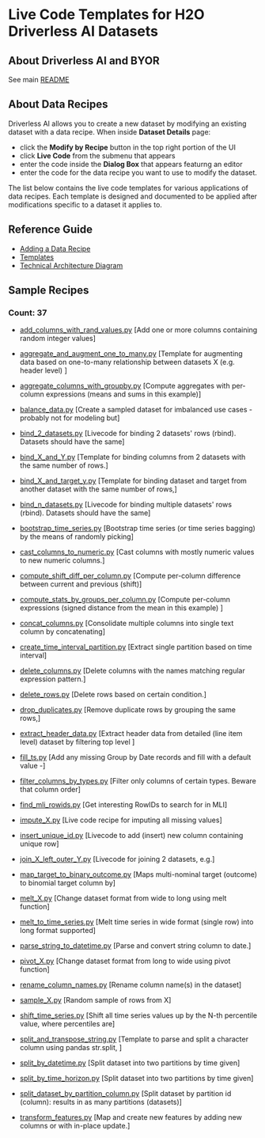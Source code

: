 # Live Code Templates for H2O Driverless AI Datasets

## About Driverless AI and BYOR 
See main [README](https://github.com/h2oai/driverlessai-recipes/blob/master/README.md)

## About Data Recipes
Driverless AI allows you to create a new dataset by modifying an existing dataset with a data recipe. 
When inside **Dataset Details** page:

* click the **Modify by Recipe** button in the top right portion of the UI
* click **Live Code** from the submenu that appears
* enter the code inside the **Dialog Box** that appears featurng an editor 
* enter the code for the data recipe you want to use to modify the dataset. 

The list below contains the live code templates for various applications of data recipes. Each template is designed and documented to be applied 
after modifications specific to a dataset it applies to.

## Reference Guide
* [Adding a Data Recipe](http://docs.h2o.ai/driverless-ai/latest-stable/docs/userguide/custom-recipes-data-recipes.html#adding-a-data-recipe)
* [Templates](https://github.com/h2oai/driverlessai-recipes/blob/master/FAQ.md#references)
* [Technical Architecture Diagram](https://raw.githubusercontent.com/h2oai/driverlessai-recipes/master/reference/DriverlessAI_BYOR.png)

## Sample Recipes
### Count: 37
  * [add\_columns\_with\_rand\_values.py](./add_columns_with_rand_values.py) [Add one or more columns containing random integer values]  

  * [aggregate\_and\_augment\_one\_to\_many.py](./aggregate_and_augment_one_to_many.py) [Template for augmenting data based on one-to-many relationship between datasets X (e.g. header level) ]  

  * [aggregate\_columns\_with\_groupby.py](./aggregate_columns_with_groupby.py) [Compute aggregates with per-column expressions (means and sums in this example)]  

  * [balance\_data.py](./balance_data.py) [Create a sampled dataset for imbalanced use cases - probably not for modeling but]  

  * [bind\_2\_datasets.py](./bind_2_datasets.py) [Livecode for binding 2 datasets' rows (rbind). Datasets should have the same]  

  * [bind\_X\_and\_Y.py](./bind_X_and_Y.py) [Template for binding columns from 2 datasets with the same number of rows.]  

  * [bind\_X\_and\_target\_y.py](./bind_X_and_target_y.py) [Template for binding dataset and target from another dataset with the same number of rows,]  

  * [bind\_n\_datasets.py](./bind_n_datasets.py) [Livecode for binding multiple datasets' rows (rbind). Datasets should have the same]  

  * [bootstrap\_time\_series.py](./bootstrap_time_series.py) [Bootstrap time series (or time series bagging) by the means of randomly picking]  

  * [cast\_columns\_to\_numeric.py](./cast_columns_to_numeric.py) [Cast columns with mostly numeric values to new numeric columns.]  

  * [compute\_shift\_diff\_per\_column.py](./compute_shift_diff_per_column.py) [Compute per-column difference between current and previous (shift)]  

  * [compute\_stats\_by\_groups\_per\_column.py](./compute_stats_by_groups_per_column.py) [Compute per-column expressions (signed distance from the mean in this example) ]  

  * [concat\_columns.py](./concat_columns.py) [Consolidate multiple columns into single text column by concatenating]  

  * [create\_time\_interval\_partition.py](./create_time_interval_partition.py) [Extract single partition based on time interval]  

  * [delete\_columns.py](./delete_columns.py) [Delete columns with the names matching regular expression pattern.]  

  * [delete\_rows.py](./delete_rows.py) [Delete rows based on certain condition.]  

  * [drop\_duplicates.py](./drop_duplicates.py) [Remove duplicate rows by grouping the same rows,]  

  * [extract\_header\_data.py](./extract_header_data.py) [Extract header data from detailed (line item level) dataset by filtering top level ]  

  * [fill\_ts.py](./fill_ts.py) [Add any missing Group by Date records and fill with a default value -]  

  * [filter\_columns\_by\_types.py](./filter_columns_by_types.py) [Filter only columns of certain types. Beware that column order]  

  * [find\_mli\_rowids.py](./find_mli_rowids.py) [Get interesting RowIDs to search for in MLI]  

  * [impute\_X.py](./impute_X.py) [Live code recipe for imputing all missing values]  

  * [insert\_unique\_id.py](./insert_unique_id.py) [Livecode to add (insert) new column containing unique row]  

  * [join\_X\_left\_outer\_Y.py](./join_X_left_outer_Y.py) [Livecode for joining 2 datasets, e.g.]  

  * [map\_target\_to\_binary\_outcome.py](./map_target_to_binary_outcome.py) [Maps multi-nominal target (outcome) to binomial target column by]  

  * [melt\_X.py](./melt_X.py) [Change dataset format from wide to long using melt function]  

  * [melt\_to\_time\_series.py](./melt_to_time_series.py) [Melt time series in wide format (single row) into long format supported]  

  * [parse\_string\_to\_datetime.py](./parse_string_to_datetime.py) [Parse and convert string column to date.]  

  * [pivot\_X.py](./pivot_X.py) [Change dataset format from long to wide using pivot function]  

  * [rename\_column\_names.py](./rename_column_names.py) [Rename column name(s) in the dataset]  

  * [sample\_X.py](./sample_X.py) [Random sample of rows from X]  

  * [shift\_time\_series.py](./shift_time_series.py) [Shift all time series values up by the N-th percentile value, where percentiles are]  

  * [split\_and\_transpose\_string.py](./split_and_transpose_string.py) [Template to parse and split a character column using pandas str.split, ]  

  * [split\_by\_datetime.py](./split_by_datetime.py) [Split dataset into two partitions by time given]  

  * [split\_by\_time\_horizon.py](./split_by_time_horizon.py) [Split dataset into two partitions by time given]  

  * [split\_dataset\_by\_partition\_column.py](./split_dataset_by_partition_column.py) [Split dataset by partition id (column): results in as many partitions (datasets)]  

  * [transform\_features.py](./transform_features.py) [Map and create new features by adding new columns or with in-place update.]  

